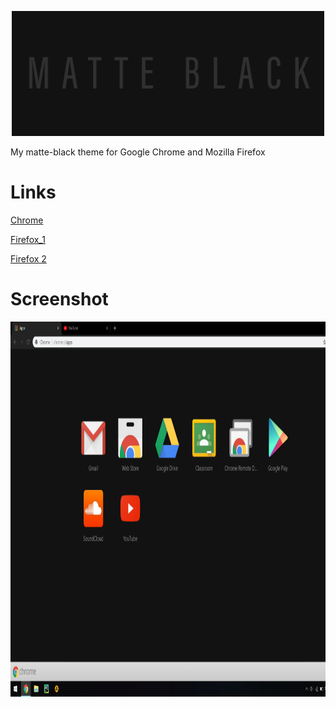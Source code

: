<p align="center">
  <img src="https://github.com/elibroftw/matte-black-theme/blob/master/Matte%20Black%20Theme%20Resources/Promotional%20Image%203.png" alt="Matte Black Theme Header Image" height="200px"/>

My matte-black theme for Google Chrome and Mozilla Firefox
# Links
[Chrome](https://chrome.google.com/webstore/detail/matte-black-theme/ioadlgcadgdbcchobmhlipionnphmfja)

[Firefox_1](https://addons.mozilla.org/en-US/firefox/addon/matte-black-theme/)

[Firefox 2](https://addons.mozilla.org/en-US/firefox/addon/matte-black-v2/)
# Screenshot
<img src="https://github.com/elibroftw/matte-black-theme/blob/master/Matte%20Black%20Theme%20Resources/Screenshot%201.jpg" alt="Screenshot" height="600px"/>
